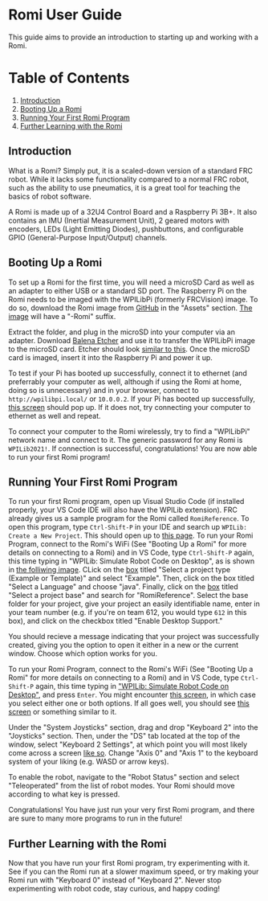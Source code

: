 # Romi User Guide

This guide aims to provide an introduction to starting up and working with a Romi. 

# Table of Contents
1. [Introduction](#Introduction)
2. [Booting Up a Romi](#Booting-Up-a-Romi)
3. [Running Your First Romi Program](#Running-Your-First-Romi-Program)
4. [Further Learning with the Romi](#Further-Learning-with-the-Romi)

## Introduction 
What is a Romi? Simply put, it is a scaled-down version of a standard FRC robot. While it lacks some functionality compared to a normal FRC robot, such as the ability to use pneumatics, it is a great tool for teaching the basics of robot software. 

A Romi is made up of a 32U4 Control Board and a Raspberry Pi 3B+. It also contains an IMU (Inertial Measurement Unit), 2 geared motors with encoders, LEDs (Light Emitting Diodes), pushbuttons, and configurable GPIO (General-Purpose Input/Output) channels. 

## Booting Up a Romi
To set up a Romi for the first time, you will need a microSD Card as well as an adapter to either USB or a standard SD port. The Raspberry Pi on the Romi needs to be imaged with the WPILibPi (formerly FRCVision) image. To do so, download the Romi image from [GitHub](https://github.com/wpilibsuite/WPILibPi/releases) in the "Assets" section. [The image](https://docs.wpilib.org/en/stable/_images/romi-download.png) will have a "-Romi" suffix.

Extract the folder, and plug in the microSD into your computer via an adapter. Download [Balena Etcher](https://www.balena.io/etcher/) and use it to transfer the WPILibPi image to the microSD card. Etcher should look [similar to this](https://docs.wpilib.org/en/stable/_images/flash-etcher.png). Once the microSD card is imaged, insert it into the Raspberry Pi and power it up. 

To test if your Pi has booted up successfully, connect it to ethernet (and preferrably your computer as well, although if using the Romi at home, doing so is unnecessary) and in your browser, connect to ```http://wpilibpi.local/``` or ```10.0.0.2```. If your Pi has booted up successfully, [this screen](https://docs.wpilib.org/en/stable/_images/system-status.png) should pop up. If it does not, try connecting your computer to ethernet as well and repeat. 

To connect your computer to the Romi wirelessly, try to find a "WPILibPi" network name and connect to it. The generic password for any Romi is ```WPILib2021!```. If connection is successful, congratulations! You are now able to run your first Romi program!

## Running Your First Romi Program
To run your first Romi program, open up Visual Studio Code (if installed properly, your VS Code IDE will also have the WPILib extension). FRC already gives us a sample program for the Romi called ```RomiReference```. To open this program, type ```Ctrl-Shift-P``` in your IDE and search up ```WPILib: Create a New Project```. This should open up to [this page](https://docs.wpilib.org/en/stable/_images/new-project-creator.png). 
To run your Romi Program, connect to the Romi's WiFi (See "Booting Up a Romi" for more details on connecting to a Romi) and in VS Code, type ```Ctrl-Shift-P``` again, this time typing in "WPILib: Simulate Robot Code on Desktop", as is shown in [the folliwing image](https://docs.wpilib.org/en/stable/_images/romi-vscode-new-project.png). CLick on the [box](https://docs.wpilib.org/en/stable/_images/romi-vscode-select-type.png) titled "Select a project type (Example or Template)" and select "Example". Then, click on the box titled "Select a Language" and choose "java". Finally, click on the [box](https://docs.wpilib.org/en/stable/_images/romi-vscode-reference-example.png) titled "Select a project base" and search for "RomiReference". Select the base folder for your project, give your project an easily identifiable name, enter in your team number (e.g. if you're on team 612, you would type ```612``` in this box), and click on the checkbox titled "Enable Desktop Support." 

You should recieve a message indicating that your project was successfully created, giving you the option to open it either in a new or the current window. Choose which option works for you. 

To run your Romi Program, connect to the Romi's WiFi (See "Booting Up a Romi" for more details on connecting to a Romi) and in VS Code, type ```Ctrl-Shift-P``` again, this time typing in ["WPILib: Simulate Robot Code on Desktop"](https://docs.wpilib.org/en/stable/_images/vscode-run-simulation.png), and press ```Enter```. You might encounter [this screen](https://docs.wpilib.org/en/stable/_images/vscode-pick-extension.png), in which case you select either one or both options. If all goes well, you should see [this screen](https://docs.wpilib.org/en/stable/_images/sim-gui-with-labels.png) or something similar to it. 

Under the "System Joysticks" section, drag and drop "Keyboard 2" into the "Joysticks" section. Then, under the "DS" tab located at the top of the window, select "Keyboard 2 Settings", at which point you will most likely come across a screen [like so](https://docs.wpilib.org/en/stable/_images/xboxkeyboard.png). Change "Axis 0" and "Axis 1" to the keyboard system of your liking (e.g. WASD or arrow keys). 

To enable the robot, navigate to the "Robot Status" section and select "Teleoperated" from the list of robot modes. Your Romi should move according to what key is pressed. 

Congratulations! You have just run your very first Romi program, and there are sure to many more programs to run in the future!

## Further Learning with the Romi

Now that you have run your first Romi program, try experimenting with it. See if you can the Romi run at a slower maximum speed, or try making your Romi run with "Keyboard 0" instead of "Keyboard 2". Never stop experimenting with robot code, stay curious, and happy coding!
